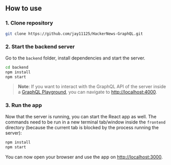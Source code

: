 ## How to use

### 1. Clone repository

```sh
git clone https://github.com/jay11125/HackerNews-GraphQL.git
```

### 2. Start the backend server

Go to the `backend` folder, install dependencies and start the server.

```sh
cd backend
npm install
npm start
```

> **Note**: If you want to interact with the GraphQL API of the server inside a [GraphQL Playground](https://github.com/prisma/graphql-playground), you can navigate to [http://localhost:4000](http://localhost:4000).

### 3. Run the app

Now that the server is running, you can start the React app as well. The commands need to be run in a new terminal tab/window inside the `frontend` directory (because the current tab is blocked by the process running the server):

```sh
npm install
npm start
```

You can now open your browser and use the app on [http://localhost:3000](http://localhost:3000).
